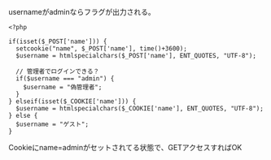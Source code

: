 usernameがadminならフラグが出力される。
```
<?php

if(isset($_POST['name'])) {
  setcookie("name", $_POST['name'], time()+3600);
  $username = htmlspecialchars($_POST['name'], ENT_QUOTES, "UTF-8");

  // 管理者でログインできる？
  if($username === "admin") {
    $username = "偽管理者";
  }
} elseif(isset($_COOKIE['name'])) {
  $username = htmlspecialchars($_COOKIE['name'], ENT_QUOTES, "UTF-8");
} else {
  $username = "ゲスト";
}
```

Cookieにname=adminがセットされてる状態で、GETアクセスすればOK

